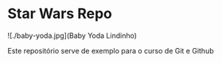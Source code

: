 # Star Wars Repo

![./baby-yoda.jpg](Baby Yoda Lindinho)

Este repositório serve de exemplo para o curso de Git e Github
